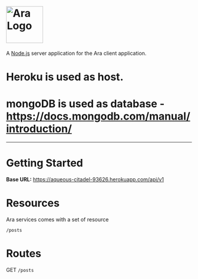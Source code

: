 # <img src='https://i.imgur.com/pFo8Xa7.png' height='100' alt='Ara Logo' aria-label='Ara' />

A [Node.js](https://nodejs.org/en/) server application for the Ara client application.

# Heroku is used as host.

# mongoDB is used as database - https://docs.mongodb.com/manual/introduction/

---

# Getting Started

**Base URL:** https://aqueous-citadel-93626.herokuapp.com/api/v1

# Resources

Ara services comes with a set of resource

`/posts`

# Routes

GET `/posts`
